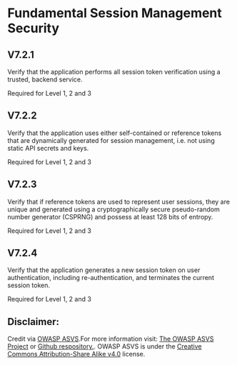 #  Fundamental Session Management Security
## V7.2.1

Verify that the application performs all session token verification using a trusted, backend service.

Required for Level 1, 2 and 3

## V7.2.2

Verify that the application uses either self-contained or reference tokens that are dynamically generated for session management, i.e. not using static API secrets and keys.

Required for Level 1, 2 and 3

## V7.2.3

Verify that if reference tokens are used to represent user sessions, they are unique and generated using a cryptographically secure pseudo-random number generator (CSPRNG) and possess at least 128 bits of entropy.

Required for Level 1, 2 and 3

## V7.2.4

Verify that the application generates a new session token on user authentication, including re-authentication, and terminates the current session token.

Required for Level 1, 2 and 3

## Disclaimer:

Credit via [OWASP ASVS](https://owasp.org/www-project-application-security-verification-standard/).For more information visit: [The OWASP ASVS Project](https://owasp.org/www-project-application-security-verification-standard/) or [Github respository.](https://github.com/OWASP/ASVS). OWASP ASVS is under the [Creative Commons Attribution-Share Alike v4.0](https://github.com/OWASP/ASVS/blob/v5.0.0/LICENSE.md) license.

